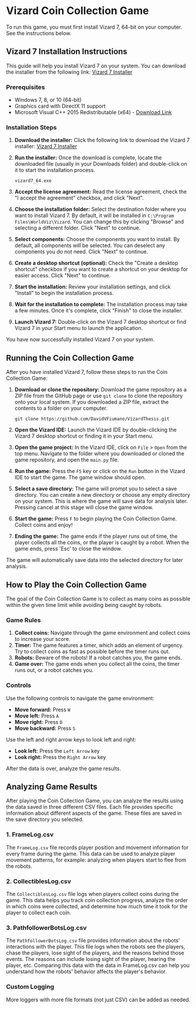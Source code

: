 # Vizard Coin Collection Game

To run this game, you must first install Vizard 7, 64-bit on your computer. See the instructions below.

## Vizard 7 Installation Instructions

This guide will help you install Vizard 7 on your system. You can download the installer from the following link: [Vizard 7 Installer](https://app.worldviz.com/download/vizard7_64)

### Prerequisites

- Windows 7, 8, or 10 (64-bit)
- Graphics card with DirectX 11 support
- Microsoft Visual C++ 2015 Redistributable (x64) - [Download Link](https://www.microsoft.com/en-us/download/details.aspx?id=48145)

### Installation Steps

1. **Download the installer:** Click the following link to download the Vizard 7 installer: [Vizard 7 Installer](https://app.worldviz.com/download/vizard7_64)

2. **Run the installer:** Once the download is complete, locate the downloaded file (usually in your Downloads folder) and double-click on it to start the installation process.

   ```
   vizard7_64.exe
   ```

3. **Accept the license agreement:** Read the license agreement, check the "I accept the agreement" checkbox, and click "Next".

4. **Choose the installation folder:** Select the destination folder where you want to install Vizard 7. By default, it will be installed in `C:\Program Files\WorldViz\Vizard`. You can change this by clicking "Browse" and selecting a different folder. Click "Next" to continue.

5. **Select components:** Choose the components you want to install. By default, all components will be selected. You can deselect any components you do not need. Click "Next" to continue.

6. **Create a desktop shortcut (optional):** Check the "Create a desktop shortcut" checkbox if you want to create a shortcut on your desktop for easier access. Click "Next" to continue.

7. **Start the installation:** Review your installation settings, and click "Install" to begin the installation process.

8. **Wait for the installation to complete:** The installation process may take a few minutes. Once it's complete, click "Finish" to close the installer.

9. **Launch Vizard 7:** Double-click on the Vizard 7 desktop shortcut or find Vizard 7 in your Start menu to launch the application.

You have now successfully installed Vizard 7 on your system.

## Running the Coin Collection Game

After you have installed Vizard 7, follow these steps to run the Coin Collection Game:

1. **Download or clone the repository:** Download the game repository as a ZIP file from the GitHub page or use `git clone` to clone the repository onto your local system. If you downloaded a ZIP file, extract the contents to a folder on your computer.

   ```
   git clone https://github.com/DavidVFiumano/VizardThesis.git
   ```

2. **Open the Vizard IDE:** Launch the Vizard IDE by double-clicking the Vizard 7 desktop shortcut or finding it in your Start menu.

3. **Open the game project:** In the Vizard IDE, click on `File` > `Open` from the top menu. Navigate to the folder where you downloaded or cloned the game repository, and open the `main.py` file.

4. **Run the game:** Press the `F5` key or click on the `Run` button in the Vizard IDE to start the game. The game window should open.

5. **Select a save directory:** The game will prompt you to select a save directory. You can create a new directory or choose any empty directory on your system. This is where the game will save data for analysis later. Pressing cancel at this stage will close the game window.

6. **Start the game:** Press `F` to begin playing the Coin Collection Game. Collect coins and enjoy!

7. **Ending the game:** The game ends if the player runs out of time, the player collects all the coins, or the player is caught by a robot. When the game ends, press 'Esc' to close the window.

The game will automatically save data into the selected directory for later analysis.

## How to Play the Coin Collection Game

The goal of the Coin Collection Game is to collect as many coins as possible within the given time limit while avoiding being caught by robots.

### Game Rules

1. **Collect coins:** Navigate through the game environment and collect coins to increase your score.
2. **Timer:** The game features a timer, which adds an element of urgency. Try to collect coins as fast as possible before the timer runs out.
3. **Robots:** Beware of the robots! If a robot catches you, the game ends.
4. **Game over:** The game ends when you collect all the coins, the timer runs out, or a robot catches you.

### Controls

Use the following controls to navigate the game environment:

- **Move forward:** Press `W`
- **Move left:** Press `A`
- **Move right:** Press `D`
- **Move backward:** Press `S`

Use the left and right arrow keys to look left and right:

- **Look left:** Press the `Left Arrow` key
- **Look right:** Press the `Right Arrow` key

After the data is over, analyze the game results.

## Analyzing Game Results

After playing the Coin Collection Game, you can analyze the results using the data saved in three different CSV files. Each file provides specific information about different aspects of the game. These files are saved in the save directory you selected.

### 1. FrameLog.csv

The `FrameLog.csv` file records player position and movement information for every frame during the game. This data can be used to analyze player movement patterns, for example: analyzing when players start to flee from the robots.

### 2. CollectiblesLog.csv

The `CollectiblesLog.csv` file logs when players collect coins during the game. This data helps you track coin collection progress, analyze the order in which coins were collected, and determine how much time it took for the player to collect each coin.

### 3. PathfollowerBotsLog.csv

The `PathfollowerBotsLog.csv` file provides information about the robots' interactions with the player. This file logs when the robots see the players, chase the players, lose sight of the players, and the reasons behind those events. The reasons can include losing sight of the player, hearing the player, etc. Comparing this data with the data in FrameLog.csv can help you understand how the robots' behavior affects the player's behavior.

### Custom Logging

More loggers with more file formats (not just CSV) can be added as needed.